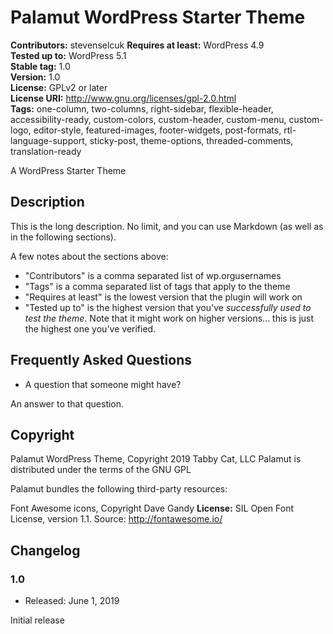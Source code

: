 # Palamut WordPress Starter Theme

**Contributors:** stevenselcuk
**Requires at least:** WordPress 4.9  
**Tested up to:** WordPress 5.1  
**Stable tag:** 1.0  
**Version:** 1.0  
**License:** GPLv2 or later  
**License URI:** http://www.gnu.org/licenses/gpl-2.0.html  
**Tags:** one-column, two-columns, right-sidebar, flexible-header, accessibility-ready, custom-colors, custom-header, custom-menu, custom-logo, editor-style, featured-images, footer-widgets, post-formats, rtl-language-support, sticky-post, theme-options, threaded-comments, translation-ready

A WordPress Starter Theme

## Description

This is the long description.  No limit, and you can use Markdown (as well as in the following sections).
 
 
A few notes about the sections above:
 
*   "Contributors" is a comma separated list of wp.orgusernames
*   "Tags" is a comma separated list of tags that apply to the theme
*   "Requires at least" is the lowest version that the plugin will work on
*   "Tested up to" is the highest version that you've *successfully used to test the theme*. Note that it might work on
higher versions... this is just the highest one you've verified.


## Frequently Asked Questions

* A question that someone might have?
 
An answer to that question.


## Copyright

Palamut WordPress Theme, Copyright 2019 Tabby Cat, LLC
Palamut is distributed under the terms of the GNU GPL

Palamut bundles the following third-party resources:

Font Awesome icons, Copyright Dave Gandy
**License:** SIL Open Font License, version 1.1.
Source: http://fontawesome.io/

## Changelog

### 1.0
* Released: June 1, 2019

Initial release
